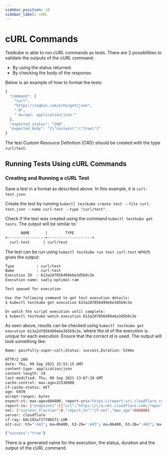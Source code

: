 ```yaml
---
sidebar_position: 10
sidebar_label: cURL
---
```

# cURL Commands

Testkube is able to run cURL commands as tests. There are 2 possibilities to validate the outputs of the cURL command:

- By using the status returned.
- By checking the body of the response.

Below is an example of how to format the tests:

```js
{
  "command": [
    "curl",
    "https://reqbin.com/echo/get/json",
    "-H",
    "'Accept: application/json'"
  ],
  "expected_status": "200",
  "expected_body": "{\"success\":\"true\"}"
}
```

The test Custom Resource Definition (CRD) should be created with the type `curl/test`.

## **Running Tests Using cURL Commands**

### **Creating and Running a cURL Test**

Save a test in a format as described above. In this example, it is `curl-test.json`.

Create the test by running `kubectl testkube create test --file curl-test.json --name curl-test --type "curl/test"`.

Check if the test was created using the command `kubectl testkube get tests`. The output will be similar to:


```bash
       NAME       |        TYPE         
+-----------------+--------------------+
  curl-test      | curl/test  
```

The test can be run using `kubectl testkube run test curl-test` which gives the output:

```bash
Type          : curl/test
Name          : curl-test
Execution ID  : 613a2d7056499e6e3d5b9c3e
Execution name: sadly-optimal-ram

Test queued for execution

Use the following command to get test execution details:
$ kubectl testkube get execution 613a2d7056499e6e3d5b9c3e

Or watch the script execution until complete:
$ kubectl testkube watch execution 613a2d7056499e6e3d5b9c3e
```

As seen above, results can be checked using `kubectl testkube get execution 613a2d7056499e6e3d5b9c3e`, where the id of the execution is unique for each execution. Ensure that the correct id is used. The output will look something like:

```bash
Name: painfully-super-colt,Status: success,Duration: 534ms

HTTP/2 200 
date: Thu, 09 Sep 2021 15:51:15 GMT
content-type: application/json
content-length: 19
last-modified: Thu, 09 Sep 2021 13:07:39 GMT
cache-control: max-age=31536000
cf-cache-status: HIT
age: 6939
accept-ranges: bytes
expect-ct: max-age=604800, report-uri="https://report-uri.cloudflare.com/cdn-cgi/beacon/expect-ct"
report-to: {"endpoints":[{"url":"https:\/\/a.nel.cloudflare.com\/report\/v3?s=OZHPfvLjuVhpklzeGvhs8Ic0w%2FJ1%2BKgMcXeichnmMt9lKxF%2Fkco%2FHD2Z2vWfvInH9IPNuAQpjKu1Roqy8efIhVztIhvBP14Wx4wdBsQhzxUe9znZ%2Fmanwsky5G3Q"}],"group":"cf-nel","max_age":604800}
nel: {"success_fraction":0,"report_to":"cf-nel","max_age":604800}
server: cloudflare
cf-ray: 68c193af1f706571-LHR
alt-svc: h3=":443"; ma=86400, h3-29=":443"; ma=86400, h3-28=":443"; ma=86400, h3-27=":443"; ma=86400

{"success":"true"}
```

There is a generated name for the execution, the status, duration and the output of the cURL command.

